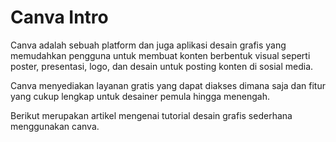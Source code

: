 # Canva Intro

Canva adalah sebuah platform dan juga aplikasi desain grafis yang memudahkan pengguna untuk membuat konten berbentuk visual seperti poster, presentasi, logo, dan desain untuk posting konten di sosial media.

Canva menyediakan layanan gratis yang dapat diakses dimana saja dan fitur yang cukup lengkap untuk desainer pemula hingga menengah.

Berikut merupakan artikel mengenai tutorial desain grafis sederhana menggunakan canva.

```{tableofcontents}
```

